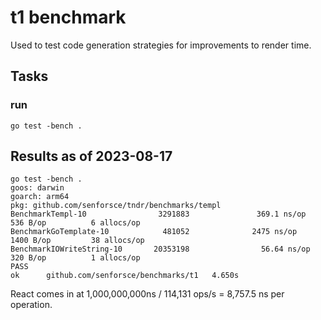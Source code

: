 # t1 benchmark

Used to test code generation strategies for improvements to render time.

## Tasks

### run

```
go test -bench .
```

## Results as of 2023-08-17

```
go test -bench .
goos: darwin
goarch: arm64
pkg: github.com/senforsce/tndr/benchmarks/templ
BenchmarkTempl-10                3291883               369.1 ns/op           536 B/op          6 allocs/op
BenchmarkGoTemplate-10            481052              2475 ns/op            1400 B/op         38 allocs/op
BenchmarkIOWriteString-10       20353198                56.64 ns/op          320 B/op          1 allocs/op
PASS
ok      github.com/senforsce/benchmarks/t1   4.650s
```

React comes in at 1,000,000,000ns / 114,131 ops/s = 8,757.5 ns per operation.
